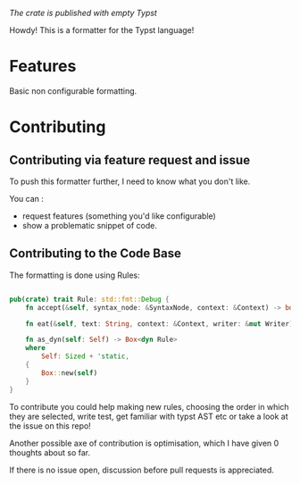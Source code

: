 *The crate is published with empty Typst*

Howdy! This is a formatter for the Typst language!

# Features

Basic non configurable formatting.

# Contributing

## Contributing via feature request and issue 
To push this formatter further, I need to know what you don't like.

You can :
- request features (something you'd like configurable)
- show a problematic snippet of code.

## Contributing to the Code Base

The formatting is done using Rules: 

```rust

pub(crate) trait Rule: std::fmt::Debug {
    fn accept(&self, syntax_node: &SyntaxNode, context: &Context) -> bool;

    fn eat(&self, text: String, context: &Context, writer: &mut Writer);

    fn as_dyn(self: Self) -> Box<dyn Rule>
    where
        Self: Sized + 'static,
    {
        Box::new(self)
    }
}
```

To contribute you could help making new rules, choosing the order in which they are selected, write test, get familiar with typst AST etc or take a look at the issue on this repo!

Another possible axe of contribution is  optimisation, which I have given 0 thoughts about so far.

If there is no issue open, discussion before pull requests is appreciated.